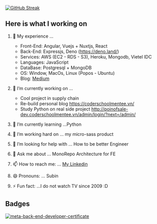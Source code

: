
[![GitHub Streak](https://streak-stats.demolab.com?user=hoangtranson&exclude_days=Sun%2CSat)](https://git.io/streak-stats)

## Here is what I working on 

1. 🔭 My experience ...
    - Front-End: Angular, Vuejs + Nuxtjs, React
    - Back-End: Expressjs, Deno (https://deno.land/)
    - Services: AWS (EC2 - RDS - S3), Heroku, Mongodb, Vietel IDC
    - Languages: JavaScript
    - DataBase: Postgresql + MongoDB
    - OS: Window, MacOs, Linux (Popos - Ubuntu)
    - Blog: [Medium](https://medium.com/@transonhoang)
2. 👋 I’m currently working on ...
    - Cool project in supply chain
    - Re-build personal blog https://coderschoolmentee.vn/
    - Study Python on real side project http://poinofsale-dev.coderschoolmentee.vn/admin/login/?next=/admin/
        
3. 🌱 I’m currently learning ...Python
    
4. 👯 I’m working hard on ... my micro-sass product
5. 🤔 I’m looking for help with ... How to be better Engineer
6. 💬 Ask me about ... MonoRepo Architecture for FE
7. 📫 How to reach me: ... [My Linkedin](https://www.linkedin.com/in/hoangtranson/)
8. 😄 Pronouns: ... Subin
9. ⚡ Fun fact: ...I do not watch TV since 2009 :D 

## Badges

[![meta-back-end-developer-certificate](https://github.com/hoangtranson/hoangtranson/assets/35447677/1c321293-e179-4afb-b0ea-f8925c7079b4)](https://www.credly.com/badges/a47a73e9-fdeb-421c-b335-f72d967b2c6b/public_url)

